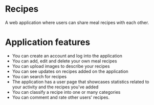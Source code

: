# Recipes
A web application where users can share meal recipes with each other.

# Application features
- You can create an account and log into the application
- You can add, edit and delete your own meal recipes
- You can upload images to describe your recipes
- You can see updates on recipes added on the application
- You can search for recipes
- The application has a user page that showcases statistics related to your activity and the recipes you've added
- You can classify a recipe into one or many categories
- You can comment and rate other users' recipes.
